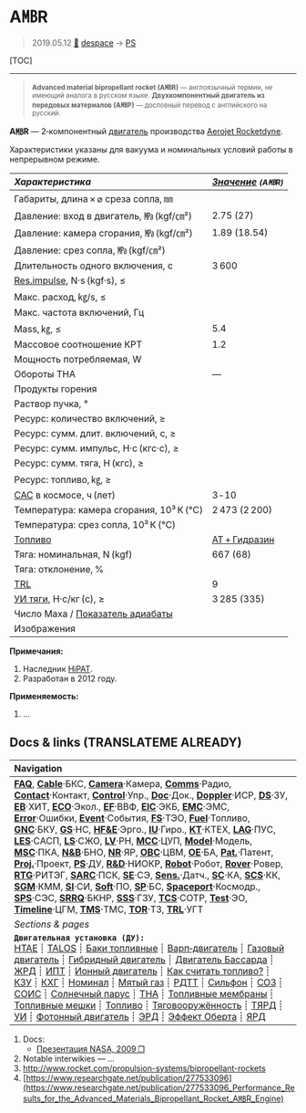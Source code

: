 # A㎆R
> 2019.05.12 [🚀](../index/index.md) [despace](index.md) → [PS](ps.md)

[TOC]

---

> <small>**Advanced material bipropellant rocket (A㎆R)** — англоязычный термин, не имеющий аналога в русском языке. **Двухкомпонентный двигатель из передовых материалов (А㎆Р)** — дословный перевод с английского на русский.</small>

**A㎆R** — 2‑компонентный [двигатель](ps.md) производства [Aerojet Rocketdyne](aerojet_rocketdyne.md).

Характеристики указаны для вакуума и номинальных условий работы в непрерывном режиме.

|*Характеристика*|*[Значение](si.md) <small>(A㎆R)</small>*|
|:--|:--|
|Габариты, длина × ⌀ среза сопла, ㎜| |
|Давление: вход в двигатель, ㎫ (kgf/㎝²)|2.75 (27)|
|Давление: камера сгорания, ㎫ (kgf/㎝²)|1.89 (18.54)|
|Давление: срез сопла, ㎫ (kgf/㎝²)| |
|Длительность одного включения, с|3 600|
|[Res.impulse](ing.md), N·s (kgf·s), ≤| |
|Макс. расход, ㎏/s, ≤| |
|Макс. частота включений, Гц| |
|Mass, ㎏, ≤|5.4|
|Массовое соотношение КРТ|1.2|
|Мощность потребляемая, W| |
|Обороты ТНА|—|
|Продукты горения| |
|Раствор пучка, °| |
|Ресурс: количество включений, ≥| |
|Ресурс: сумм. длит. включений, c, ≥| |
|Ресурс: сумм. импульс, Н·с (кгс·с), ≥| |
|Ресурс: сумм. тяга, Н (кгс), ≥| |
|Ресурс: топливо, ㎏, ≥| |
|[САС](lifetime.md) в космосе, ч (лет)|3 ‑ 10|
|Температура: камера сгорания, 10³ К (℃)|2 473 (2 200)|
|Температура: срез сопла, 10³ К (℃)| |
|[Топливо](fuel.md)|[АТ + Гидразин](at_plus.md)|
|Тяга: номинальная, N (kgf)|667 (68)|
|Тяга: отклонение, %| |
|[TRL](trl.md)|9|
|[УИ тяги](isp.md), Н·с/кг (с), ≥|3 285 (335)|
|Число Маха / [Показатель адиабаты](heat_cr.md)| |
|Изображения| |

**Примечания:**

   1. Наследник [HiPAT](hipat.md).
   1. Разработан в 2012 году.

**Применяемость:**

   1. …



<p style="page-break-after:always"> </p>

## Docs & links (TRANSLATEME ALREADY)
|Navigation|
|:--|
|**[FAQ](faq.md)**, **[Cable](cable.md)**·БКС, **[Camera](cam.md)**·Камера, **[Comms](comms.md)**·Радио, **[Contact](contact.md)**·Контакт, **[Control](control.md)**·Упр., **[Doc](doc.md)**·Док., **[Doppler](doppler.md)**·ИСР, **[DS](ds.md)**·ЗУ, **[EB](eb.md)**·ХИТ, **[ECO](ecology.md)**·Экол., **[EF](ef.md)**·ВВФ, **[ElC](elc.md)**·ЭКБ, **[EMC](emc.md)**·ЭМС, **[Error](error.md)**·Ошибки, **[Event](event.md)**·События, **[FS](fs.md)**·ТЭО, **[Fuel](fuel.md)**·Топливо, **[GNC](gnc.md)**·БКУ, **[GS](scs.md)**·НС, **[HF&E](hfe.md)**·Эрго., **[IU](iu.md)**·Гиро., **[KT](kt.md)**·КТЕХ, **[LAG](lag.md)**·ПУC, **[LES](les.md)**·САСП, **[LS](ls.md)**·СЖО, **[LV](lv.md)**·РН, **[MCC](mcc.md)**·ЦУП, **[Model](model.md)**·Модель, **[MSC](sc.md)**·ПКА, **[N&B](nnb.md)**·БНО, **[NR](nr.md)**·ЯР, **[OBC](obc.md)**·ЦВМ, **[OE](oe.md)**·БА, **[Pat.](патент.md)**·Патент, **[Proj.](project.md)**·Проект, **[PS](ps.md)**·ДУ, **[R&D](rnd.md)**·НИОКР, **[Robot](robotics.md)**·Робот, **[Rover](rover.md)**·Ровер, **[RTG](rtg.md)**·РИТЭГ, **[SARC](sarc.md)**·ПСК, **[SE](se.md)**·СЭ, **[Sens.](sensor.md)**·Датч., **[SC](sc.md)**·КА, **[SCS](scs.md)**·КК, **[SGM](sgm.md)**·КММ, **[SI](si.md)**·СИ, **[Soft](soft.md)**·ПО, **[SP](sp.md)**·БС, **[Spaceport](spaceport.md)**·Космодр., **[SPS](sps.md)**·СЭС, **[SRRQ](srrq.md)**·БКНР, **[SSS](sss.md)**·ГЗУ, **[TCS](tcs.md)**·СОТР, **[Test](test.md)**·ЭО, **[Timeline](timeline.md)**·ЦГМ, **[TMS](tms.md)**·ТМС, **[TOR](tor.md)**·ТЗ, **[TRL](trl.md)**·УГТ|
|*Sections & pages*|
|**`Двигательная установка (ДУ):`**<br> [HTAE](htae.md) ┊ [TALOS](talos.md) ┊ [Баки топливные](fuel_tank.md) ┊ [Варп‑двигатель](warp_drive.md) ┊ [Газовый двигатель](cgt.md) ┊ [Гибридный двигатель](гбрд.md) ┊ [Двигатель Бассарда](bussard_ramjet.md) ┊ [ЖРД](lpr.md) ┊ [ИПТ](ing.md) ┊ [Ионный двигатель](иод.md) ┊ [Как считать топливо?](si.md) ┊ [КЗУ](cinu.md) ┊ [КХГ](cgs.md) ┊ [Номинал](nominal.md) ┊ [Мятый газ](exhsteam.md) ┊ [РДТТ](spr.md) ┊ [Сильфон](сильфон.md) ┊ [СОЗ](соз.md) ┊ [СОИС](соис.md) ┊ [Солнечный парус](солнечный_парус.md) ┊ [ТНА](turbopump.md) ┊ [Топливные мембраны](топливные_мембраны.md) ┊ [Топливные мешки](топливные_мешки.md) ┊ [Топливо](fuel.md) ┊ [Тяговооружённость](ttwr.md) ┊ [ТЯРД](тярд.md) ┊ [УИ](isp.md) ┊ [Фотонный двигатель](фотонный_двигатель.md) ┊ [ЭРД](epsp.md) ┊ [Эффект Оберта](oberth_eff.md) ┊ [ЯРД](ntr.md)|

   1. Docs:
      - [Презентация NASA, 2009 ❐](f/ps/a/ambr_presentation1.pdf)
   1. Notable interwikies — …
   1. <http://www.rocket.com/propulsion-systems/bipropellant-rockets>
   1. [https://www.researchgate.net/publication/277533096](https://www.researchgate.net/publication/277533096_Performance_Results_for_the_Advanced_Materials_Bipropellant_Rocket_A㎆R_Engine)
